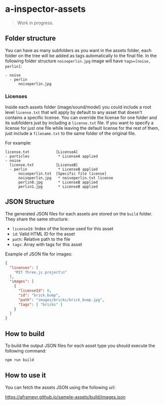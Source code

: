 # a-inspector-assets

> Work in progress.

## Folder structure

You can have as many subfolders as you want in the assets folder, each folder on the tree will be added as tags automatically to the final file. In the following folder structure `noiseperlin.jpg` image will have `tags=[noise, perlin]`:

```
- noise
  - perlin
      noiseperlin.jpg  
```

### Licenses

Inside each assets folder (image/sound/model) you could include a root level `license.txt` that will apply by default to any asset that doesn't contains a specific license. You can override the license for one folder and its subfolders just by including a `license.txt` file.
If you want to specify a license for just one file while leaving the default license for the rest of them, just include a `filename.txt` to the same folder of the original file.

For example:

```
license.txt            [LicenseA]
- particles             * LicenseA applied
- noise
  license.txt          [LicenseB]
  - perlin              * LicenseB applied
      noiseperlin.txt  [Specific file license]
      noiseperlin.jpg   * noiseperlin.txt license
      perlin0.jpg       * LicenseB applied
      perlin1.jpg       * LicenseB applied
```

## JSON Structure

The generated JSON files for each assets are stored on the `build` folder. They share the same structure:
- `licenseId`: Index of the license used for this asset
- `id`: Valid HTML ID for the asset
- `path`: Relative path to the file
- `tags`: Array with tags for this asset

Example of JSON file for images:

```json
{
  "licenses": [
    "MIT Three.js project\n"
  ],
  "images": [
    {
      "licenseId": 0,
      "id": "brick_bump",
      "path": "images/bricks/brick_bump.jpg",
      "tags": [ "bricks" ]
    }
  ]
}
```

## How to build

To build the output JSON files for each asset type you should execute the following command:

```bash
npm run build
```

## How to use it

You can fetch the assets JSON using the following url:

https://aframevr.github.io/sample-assets/build/images.json

